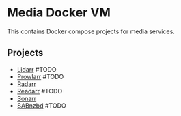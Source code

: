 # Media Docker VM

This contains Docker compose projects for media services.

## Projects

- [Lidarr](./lidarr/README.md) #TODO
- [Prowlarr](./prowlarr/README.md) #TODO
- [Radarr](./radarr/README.md)
- [Readarr](./readarr/README.md) #TODO
- [Sonarr](./sonarr/README.md)
- [SABnzbd](./sabnzbd/README.md) #TODO
